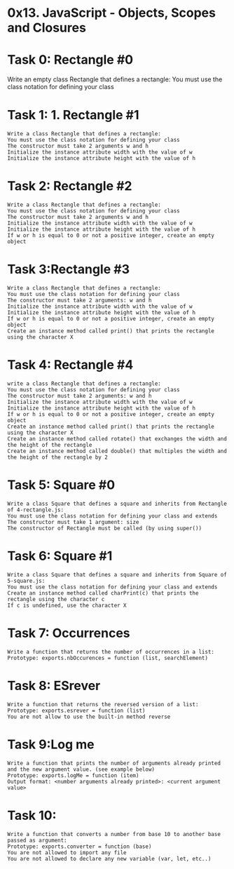 # 0x13. JavaScript - Objects, Scopes and Closures
# Task 0: Rectangle #0
   Write an empty class Rectangle that defines a rectangle:
    You must use the class notation for defining your class 
# Task 1: 1. Rectangle #1
    Write a class Rectangle that defines a rectangle:
    You must use the class notation for defining your class
    The constructor must take 2 arguments w and h
    Initialize the instance attribute width with the value of w
    Initialize the instance attribute height with the value of h
# Task 2: Rectangle #2
    Write a class Rectangle that defines a rectangle:
    You must use the class notation for defining your class
    The constructor must take 2 arguments w and h
    Initialize the instance attribute width with the value of w
    Initialize the instance attribute height with the value of h
    If w or h is equal to 0 or not a positive integer, create an empty object
# Task 3:Rectangle #3
    Write a class Rectangle that defines a rectangle:
    You must use the class notation for defining your class
    The constructor must take 2 arguments: w and h
    Initialize the instance attribute width with the value of w
    Initialize the instance attribute height with the value of h
    If w or h is equal to 0 or not a positive integer, create an empty object
    Create an instance method called print() that prints the rectangle using the character X
# Task 4: Rectangle #4
    write a class Rectangle that defines a rectangle:
    You must use the class notation for defining your class
    The constructor must take 2 arguments: w and h
    Initialize the instance attribute width with the value of w
    Initialize the instance attribute height with the value of h
    If w or h is equal to 0 or not a positive integer, create an empty object
    Create an instance method called print() that prints the rectangle using the character X
    Create an instance method called rotate() that exchanges the width and the height of the rectangle
    Create an instance method called double() that multiples the width and the height of the rectangle by 2
# Task 5: Square #0
    Write a class Square that defines a square and inherits from Rectangle of 4-rectangle.js:
    You must use the class notation for defining your class and extends
    The constructor must take 1 argument: size
    The constructor of Rectangle must be called (by using super())
# Task 6: Square #1
    Write a class Square that defines a square and inherits from Square of 5-square.js:
    You must use the class notation for defining your class and extends
    Create an instance method called charPrint(c) that prints the rectangle using the character c
    If c is undefined, use the character X
# Task 7: Occurrences
    Write a function that returns the number of occurrences in a list:
    Prototype: exports.nbOccurences = function (list, searchElement)
# Task 8: ESrever
    Write a function that returns the reversed version of a list:
    Prototype: exports.esrever = function (list)
    You are not allow to use the built-in method reverse
# Task 9:Log me
    Write a function that prints the number of arguments already printed and the new argument value. (see example below)
    Prototype: exports.logMe = function (item)
    Output format: <number arguments already printed>: <current argument value>
# Task 10:
    Write a function that converts a number from base 10 to another base passed as argument:
    Prototype: exports.converter = function (base)
    You are not allowed to import any file
    You are not allowed to declare any new variable (var, let, etc..)
